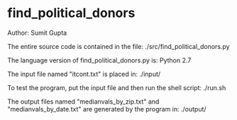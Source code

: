 # find_political_donors

Author: Sumit Gupta


The entire source code is contained in the file: ./src/find_political_donors.py

The language version of find_political_donors.py is: Python 2.7

The input file named "itcont.txt" is placed in: ./input/

To test the program, put the input file and then run the shell script: ./run.sh

The output files named "medianvals_by_zip.txt" and "medianvals_by_date.txt" are generated by the program in: ./output/
